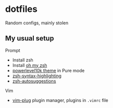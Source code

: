 # dotfiles

Random configs, mainly stolen

## My usual setup

Prompt

- Install zsh
- Install [oh my zsh](https://ohmyz.sh)
- [powerlevel10k theme](https://github.com/romkatv/powerlevel10k#oh-my-zsh) in Pure mode
- [zsh-syntax-highlighting](https://github.com/zsh-users/zsh-syntax-highlighting/blob/master/INSTALL.md#oh-my-zsh)
- [zsh-autosuggestions](https://github.com/zsh-users/zsh-autosuggestions/blob/master/INSTALL.md#oh-my-zsh)

Vim

- [vim-plug](https://github.com/junegunn/vim-plug) plugin manager, plugins in `.vimrc` file

